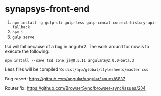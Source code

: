 # synapsys-front-end

1. `npm install -g gulp-cli gulp-less gulp-concat connect-history-api-fallback`
2. `npm i`
3. `gulp serve`

tsd will fail because of a bug in angular2. The work around for now is to execute the following:

`npm install --save tsd zone.js@0.5.11 angular2@2.0.0-beta.3`

Less files will be compiled to: `dist/app/global/stylesheets/master.css`

Bug report:
https://github.com/angular/angular/issues/6887

Router fix:
https://github.com/BrowserSync/browser-sync/issues/204